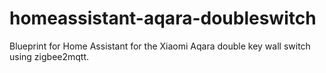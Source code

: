 # homeassistant-aqara-doubleswitch
Blueprint for Home Assistant for the Xiaomi Aqara double key wall switch using zigbee2mqtt.
